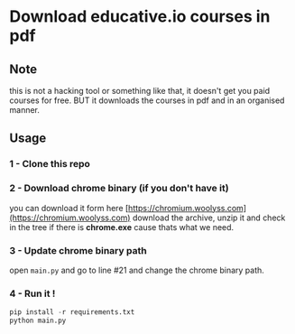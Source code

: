 # Download educative.io courses in pdf

## Note

this is not a hacking tool or something like that, it doesn't get you paid courses for free. BUT it downloads the courses in pdf and in an organised manner.

## Usage

### 1 - Clone this repo

### 2 - Download chrome binary (if you don't have it)

you can download it form here [https://chromium.woolyss.com](https://chromium.woolyss.com) download the archive, unzip it and check in the tree if there is **chrome.exe** cause thats what we need.

### 3 - Update chrome binary path

open `main.py` and go to line #21 and change the chrome binary path.

### 4 - Run it !

```py
pip install -r requirements.txt
python main.py
```
